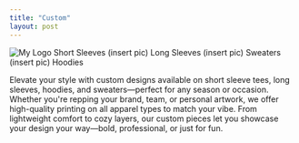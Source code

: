 ```yaml
---
title: "Custom"
layout: post
---
```


![My Logo](images/logo.png) Short Sleeves
(insert pic) Long Sleeves
(insert pic) Sweaters
(insert pic) Hoodies

Elevate your style with custom designs available on short sleeve tees, long sleeves, hoodies, and sweaters—perfect for any season or occasion. Whether you're repping your brand, team, or personal artwork, we offer high-quality printing on all apparel types to match your vibe. From lightweight comfort to cozy layers, our custom pieces let you showcase your design your way—bold, professional, or just for fun.

